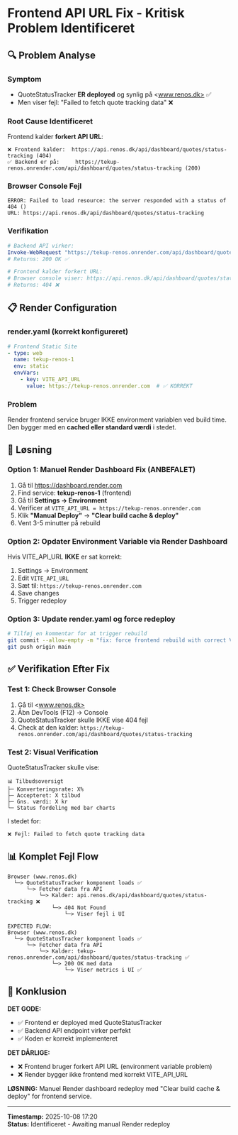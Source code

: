 # Frontend API URL Fix - Kritisk Problem Identificeret

## 🔍 Problem Analyse

### Symptom
- QuoteStatusTracker **ER deployed** og synlig på <www.renos.dk> ✅
- Men viser fejl: "Failed to fetch quote tracking data" ❌

### Root Cause Identificeret
Frontend kalder **forkert API URL**:

```
❌ Frontend kalder:  https://api.renos.dk/api/dashboard/quotes/status-tracking (404)
✅ Backend er på:     https://tekup-renos.onrender.com/api/dashboard/quotes/status-tracking (200)
```

### Browser Console Fejl
```
ERROR: Failed to load resource: the server responded with a status of 404 ()
URL: https://api.renos.dk/api/dashboard/quotes/status-tracking
```

### Verifikation
```powershell
# Backend API virker:
Invoke-WebRequest "https://tekup-renos.onrender.com/api/dashboard/quotes/status-tracking"
# Returns: 200 OK ✅

# Frontend kalder forkert URL:
# Browser console viser: https://api.renos.dk/api/dashboard/quotes/status-tracking
# Returns: 404 ❌
```

## 📋 Render Configuration

### render.yaml (korrekt konfigureret)
```yaml
# Frontend Static Site
- type: web
  name: tekup-renos-1
  env: static
  envVars:
    - key: VITE_API_URL
      value: https://tekup-renos.onrender.com  # ✅ KORREKT
```

### Problem
Render frontend service bruger IKKE environment variablen ved build time.  
Den bygger med en **cached eller standard værdi** i stedet.

## 🔧 Løsning

### Option 1: Manuel Render Dashboard Fix (ANBEFALET)
1. Gå til <https://dashboard.render.com>
2. Find service: **tekup-renos-1** (frontend)
3. Gå til **Settings → Environment**
4. Verificer at `VITE_API_URL = https://tekup-renos.onrender.com`
5. Klik **"Manual Deploy"** → **"Clear build cache & deploy"**
6. Vent 3-5 minutter på rebuild

### Option 2: Opdater Environment Variable via Render Dashboard
Hvis VITE_API_URL **IKKE** er sat korrekt:
1. Settings → Environment
2. Edit `VITE_API_URL`
3. Sæt til: `https://tekup-renos.onrender.com`
4. Save changes
5. Trigger redeploy

### Option 3: Update render.yaml og force redeploy
```bash
# Tilføj en kommentar for at trigger rebuild
git commit --allow-empty -m "fix: force frontend rebuild with correct VITE_API_URL"
git push origin main
```

## ✅ Verifikation Efter Fix

### Test 1: Check Browser Console
1. Gå til <www.renos.dk>
2. Åbn DevTools (F12) → Console
3. QuoteStatusTracker skulle IKKE vise 404 fejl
4. Check at den kalder: `https://tekup-renos.onrender.com/api/dashboard/quotes/status-tracking`

### Test 2: Visual Verification
QuoteStatusTracker skulle vise:
```
📊 Tilbudsoversigt
├─ Konverteringsrate: X%
├─ Accepteret: X tilbud
├─ Gns. værdi: X kr
└─ Status fordeling med bar charts
```

I stedet for:
```
❌ Fejl: Failed to fetch quote tracking data
```

## 📊 Komplet Fejl Flow

```mermaid
Browser (www.renos.dk)
  └─> QuoteStatusTracker komponent loads ✅
      └─> Fetcher data fra API
          └─> Kalder: api.renos.dk/api/dashboard/quotes/status-tracking ❌
              └─> 404 Not Found
                  └─> Viser fejl i UI

EXPECTED FLOW:
Browser (www.renos.dk)
  └─> QuoteStatusTracker komponent loads ✅
      └─> Fetcher data fra API
          └─> Kalder: tekup-renos.onrender.com/api/dashboard/quotes/status-tracking ✅
              └─> 200 OK med data
                  └─> Viser metrics i UI ✅
```

## 🎯 Konklusion

**DET GODE:**
- ✅ Frontend er deployed med QuoteStatusTracker
- ✅ Backend API endpoint virker perfekt
- ✅ Koden er korrekt implementeret

**DET DÅRLIGE:**
- ❌ Frontend bruger forkert API URL (environment variable problem)
- ❌ Render bygger ikke frontend med korrekt VITE_API_URL

**LØSNING:**
Manuel Render dashboard redeploy med "Clear build cache & deploy" for frontend service.

---

**Timestamp:** 2025-10-08 17:20  
**Status:** Identificeret - Awaiting manual Render redeploy

